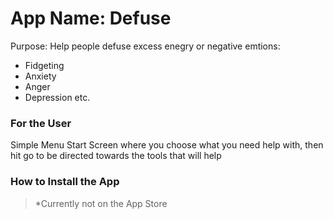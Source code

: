 # App Name: Defuse
 Purpose: Help people defuse excess enegry or negative emtions:
- Fidgeting
- Anxiety
- Anger
- Depression
etc.

### For the User

Simple Menu Start Screen where you choose what you need help with, then hit go to be directed towards the tools that will help

### How to Install the App
> *Currently not on the App Store


